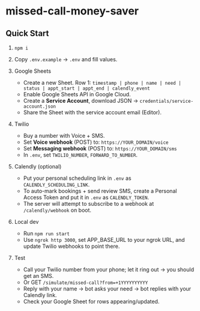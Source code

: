 # missed-call-money-saver

## Quick Start

1) `npm i`

2) Copy `.env.example` → `.env` and fill values.

3) Google Sheets
   - Create a new Sheet. Row 1: `timestamp | phone | name | need | status | appt_start | appt_end | calendly_event`
   - Enable Google Sheets API in Google Cloud.
   - Create a **Service Account**, download JSON → `credentials/service-account.json`
   - Share the Sheet with the service account email (Editor).

4) Twilio
   - Buy a number with Voice + SMS.
   - Set **Voice webhook** (POST) to: `https://YOUR_DOMAIN/voice`
   - Set **Messaging webhook** (POST) to: `https://YOUR_DOMAIN/sms`
   - In `.env`, set `TWILIO_NUMBER`, `FORWARD_TO_NUMBER`.

5) Calendly (optional)
   - Put your personal scheduling link in `.env` as `CALENDLY_SCHEDULING_LINK`.
   - To auto-mark bookings + send review SMS, create a Personal Access Token and put it in `.env` as `CALENDLY_TOKEN`.
   - The server will attempt to subscribe to a webhook at `/calendly/webhook` on boot.

6) Local dev
   - Run `npm run start`
   - Use `ngrok http 3000`, set APP_BASE_URL to your ngrok URL, and update Twilio webhooks to point there.

7) Test
   - Call your Twilio number from your phone; let it ring out → you should get an SMS.
   - Or GET `/simulate/missed-call?from=+1YYYYYYYYYY`
   - Reply with your name → bot asks your need → bot replies with your Calendly link.
   - Check your Google Sheet for rows appearing/updated.
